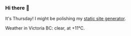 ### Hi there :wave:

It's Thursday! I might be polishing my [static site generator](https://github.com/bewuethr/pandoc-bash-blog).

Weather in Victoria BC: clear, at +11°C.
